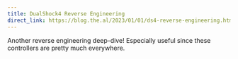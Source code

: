 ```yaml
---
title: DualShock4 Reverse Engineering
direct_link: https://blog.the.al/2023/01/01/ds4-reverse-engineering.html
---
```


Another reverse engineering deep-dive! Especially useful since these
controllers are pretty much everywhere.
